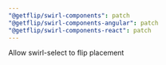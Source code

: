 ```yaml
---
"@getflip/swirl-components": patch
"@getflip/swirl-components-angular": patch
"@getflip/swirl-components-react": patch
---
```


Allow swirl-select to flip placement
